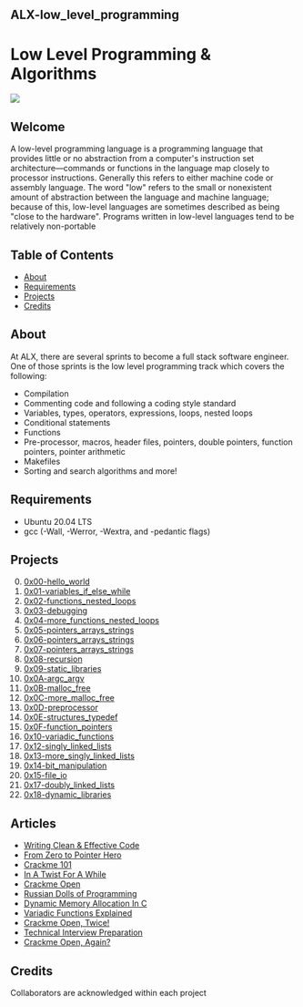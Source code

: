 ## ALX-low_level_programming

# Low Level Programming & Algorithms
![](https://s3.amazonaws.com/intranet-projects-files/holbertonschool-low_level_programming/212/cisfun.jpg)

## Welcome
A low-level programming language is a programming language that provides little or no abstraction from a computer's instruction set architecture—commands or functions in the language map closely to processor instructions. Generally this refers to either machine code or assembly language. The word "low" refers to the small or nonexistent amount of abstraction between the language and machine language; because of this, low-level languages are sometimes described as being "close to the hardware". Programs written in low-level languages tend to be relatively non-portable

## Table of Contents
* [About](#about)
* [Requirements](#requirements)
* [Projects](#projects)
* [Credits](#credits)

## About
At ALX, there are several sprints to become a full stack software engineer. One of those sprints is the low level programming track which covers the following:

- Compilation
- Commenting code and following a coding style standard
- Variables, types, operators, expressions, loops, nested loops
- Conditional statements
- Functions
- Pre-processor, macros, header files, pointers, double pointers, function pointers, pointer arithmetic
- Makefiles
- Sorting and search algorithms
and more!

## Requirements
* Ubuntu 20.04 LTS
* gcc (-Wall, -Werror, -Wextra, and -pedantic flags)

## Projects
0. [0x00-hello_world](./0x00-hello_world)
1. [0x01-variables_if_else_while](./0x01-variables_if_else_while)
2. [0x02-functions_nested_loops](./0x02-functions_nested_loops)
3. [0x03-debugging](./0x03-debugging)
4. [0x04-more_functions_nested_loops](./0x04-more_functions_nested_loops)
5. [0x05-pointers_arrays_strings](./0x05-pointers_arrays_strings)
6. [0x06-pointers_arrays_strings](./0x06-pointers_arrays_strings)
7. [0x07-pointers_arrays_strings](./0x07-pointers_arrays_strings)
8. [0x08-recursion](./0x08-recursion)
9. [0x09-static_libraries](./0x09-static_libraries)
10. [0x0A-argc_argv](./0x0A-argc_argv)
11. [0x0B-malloc_free](./0x0B-malloc_free)
12. [0x0C-more_malloc_free](./0x0C-more_malloc_free)
13. [0x0D-preprocessor](./0x0D-preprocessor)
14. [0x0E-structures_typedef](./0x0E-structures_typedef)
15. [0x0F-function_pointers](./0x0F-function_pointers)
16. [0x10-variadic_functions](./0x10-variadic_functions)
17. [0x12-singly_linked_lists](./0x12-singly_linked_lists)
18. [0x13-more_singly_linked_lists](./0x13-more_singly_linked_lists)
19. [0x14-bit_manipulation](./0x14-bit_manipulation)
20. [0x15-file_io](./0x15-file_io)
21. [0x17-doubly_linked_lists](./0x17-doubly_linked_lists)
22. [0x18-dynamic_libraries](0x18-dynamic_libraries)

## Articles
* [Writing Clean & Effective Code](https://medium.com/@onepunchcoder/writing-clean-effective-code-b29dcfb09ae)
* [From Zero to Pointer Hero](https://medium.com/@onepunchcoder/from-zero-to-pointer-hero-2608c4d7ca19)
* [Crackme 101](https://medium.com/@onepunchcoder/crackme-101-cf657cf81c0)
* [In A Twist For A While](https://medium.com/@onepunchcoder/in-a-twist-for-a-while-b3e34939ad7d)
* [Crackme Open](https://medium.com/@onepunchcoder/crackme-open-9aa73dc2962)
* [Russian Dolls of Programming](https://medium.com/@onepunchcoder/russian-dolls-of-programming-9a530e16f843)
* [Dynamic Memory Allocation In C](https://medium.com/@onepunchcoder/dynamic-memory-allocation-in-c-4f21e8f01648)
* [Variadic Functions Explained](https://medium.com/@onepunchcoder/variadic-functions-explained-fd3b4ab6fd84)
* [Crackme Open, Twice!](https://medium.com/@onepunchcoder/crackme-open-twice-821a9f8c9a87)
* [Technical Interview Preparation](https://medium.com/@onepunchcoder/technical-interview-preparation-eed536f2254d)
* [Crackme Open, Again?](https://medium.com/@onepunchcoder/crackme-open-again-95b306cea122)

## Credits
Collaborators are acknowledged within each project

